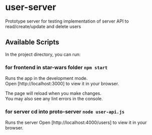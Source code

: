 # user-server

Prototype server for testing implementation of server API to  read/create/update and delete users

## Available Scripts

In the project directory, you can run:

### for frontend in star-wars folder `npm start`

Runs the app in the development mode.\
Open [http://localhost:3000] to view it in your browser.

The page will reload when you make changes.\
You may also see any lint errors in the console.

### for server cd into proto-server `node user-api.js`

Runs the server
Open [http://localhost:4000/users] to view it in your browser.
